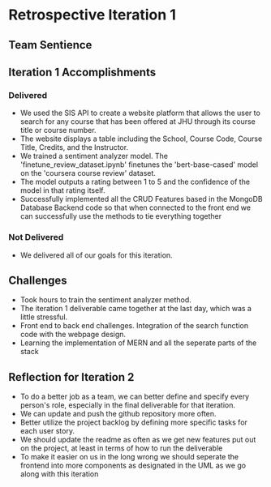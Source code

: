 # Retrospective Iteration 1
## Team Sentience 

## __Iteration 1 Accomplishments__
### Delivered
- We used the SIS API to create a website platform that allows the user to search for any course that has been offered at JHU through its course title or course number.  
- The website displays a table including the School, Course Code, Course Title, Credits, and the Instructor. 
- We trained a sentiment analyzer model. The 'finetune_review_dataset.ipynb' finetunes the 'bert-base-cased' model on the 'coursera course review' dataset. 
- The model outputs a rating between 1 to 5 and the confidence of the model in that rating itself.
- Successfully implemented all the CRUD Features based in the MongoDB Database Backend code so that when connected to the front end we can successfully use the methods to tie everything together

### Not Delivered
- We delivered all of our goals for this iteration.

## Challenges
- Took hours to train the sentiment analyzer method.
- The iteration 1 deliverable came together at the last day, which was a little stressful. 
- Front end to back end challenges. Integration of the search function code with the webpage design. 
- Learning the implementation of MERN and all the seperate parts of the stack

## Reflection for Iteration 2
- To do a better job as a team, we can better define and specify every person's role, especially in the final deliverable for that iteration. 
- We can update and push the github repository more often.
- Better utilize the project backlog by defining more specific tasks for each user story.
- We should update the readme as often as we get new features put out on the project, at least in terms of how to run the deliverable 
- To make it easier on us in the long wrong we should seperate the frontend into more components as designated in the UML as we go along with this iteration

